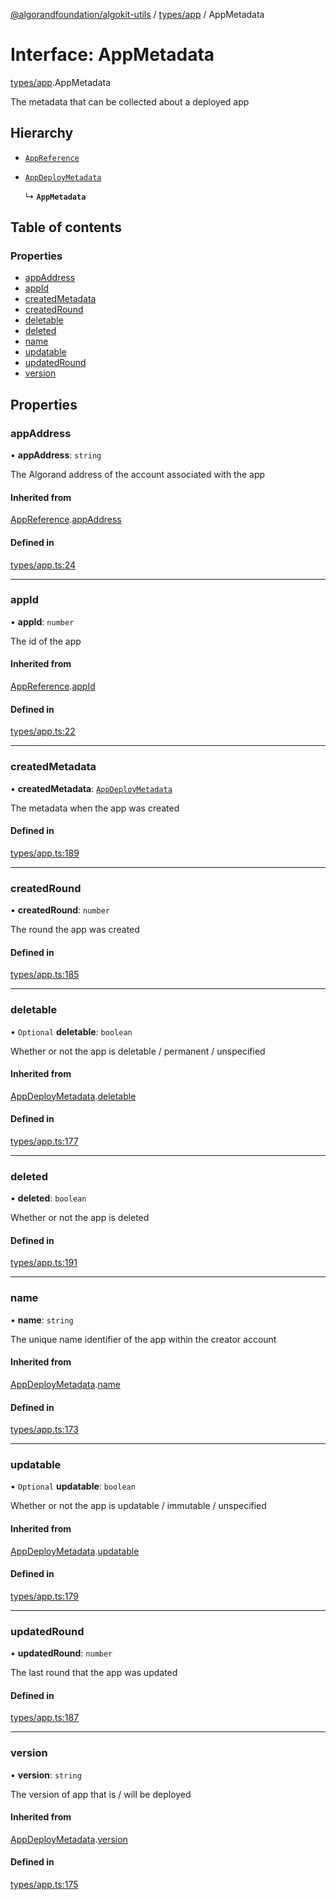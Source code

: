 [@algorandfoundation/algokit-utils](../README.md) / [types/app](../modules/types_app.md) / AppMetadata

# Interface: AppMetadata

[types/app](../modules/types_app.md).AppMetadata

The metadata that can be collected about a deployed app

## Hierarchy

- [`AppReference`](types_app.AppReference.md)

- [`AppDeployMetadata`](types_app.AppDeployMetadata.md)

  ↳ **`AppMetadata`**

## Table of contents

### Properties

- [appAddress](types_app.AppMetadata.md#appaddress)
- [appId](types_app.AppMetadata.md#appid)
- [createdMetadata](types_app.AppMetadata.md#createdmetadata)
- [createdRound](types_app.AppMetadata.md#createdround)
- [deletable](types_app.AppMetadata.md#deletable)
- [deleted](types_app.AppMetadata.md#deleted)
- [name](types_app.AppMetadata.md#name)
- [updatable](types_app.AppMetadata.md#updatable)
- [updatedRound](types_app.AppMetadata.md#updatedround)
- [version](types_app.AppMetadata.md#version)

## Properties

### appAddress

• **appAddress**: `string`

The Algorand address of the account associated with the app

#### Inherited from

[AppReference](types_app.AppReference.md).[appAddress](types_app.AppReference.md#appaddress)

#### Defined in

[types/app.ts:24](https://github.com/algorandfoundation/algokit-utils-ts/blob/main/src/types/app.ts#L24)

___

### appId

• **appId**: `number`

The id of the app

#### Inherited from

[AppReference](types_app.AppReference.md).[appId](types_app.AppReference.md#appid)

#### Defined in

[types/app.ts:22](https://github.com/algorandfoundation/algokit-utils-ts/blob/main/src/types/app.ts#L22)

___

### createdMetadata

• **createdMetadata**: [`AppDeployMetadata`](types_app.AppDeployMetadata.md)

The metadata when the app was created

#### Defined in

[types/app.ts:189](https://github.com/algorandfoundation/algokit-utils-ts/blob/main/src/types/app.ts#L189)

___

### createdRound

• **createdRound**: `number`

The round the app was created

#### Defined in

[types/app.ts:185](https://github.com/algorandfoundation/algokit-utils-ts/blob/main/src/types/app.ts#L185)

___

### deletable

• `Optional` **deletable**: `boolean`

Whether or not the app is deletable / permanent / unspecified

#### Inherited from

[AppDeployMetadata](types_app.AppDeployMetadata.md).[deletable](types_app.AppDeployMetadata.md#deletable)

#### Defined in

[types/app.ts:177](https://github.com/algorandfoundation/algokit-utils-ts/blob/main/src/types/app.ts#L177)

___

### deleted

• **deleted**: `boolean`

Whether or not the app is deleted

#### Defined in

[types/app.ts:191](https://github.com/algorandfoundation/algokit-utils-ts/blob/main/src/types/app.ts#L191)

___

### name

• **name**: `string`

The unique name identifier of the app within the creator account

#### Inherited from

[AppDeployMetadata](types_app.AppDeployMetadata.md).[name](types_app.AppDeployMetadata.md#name)

#### Defined in

[types/app.ts:173](https://github.com/algorandfoundation/algokit-utils-ts/blob/main/src/types/app.ts#L173)

___

### updatable

• `Optional` **updatable**: `boolean`

Whether or not the app is updatable / immutable / unspecified

#### Inherited from

[AppDeployMetadata](types_app.AppDeployMetadata.md).[updatable](types_app.AppDeployMetadata.md#updatable)

#### Defined in

[types/app.ts:179](https://github.com/algorandfoundation/algokit-utils-ts/blob/main/src/types/app.ts#L179)

___

### updatedRound

• **updatedRound**: `number`

The last round that the app was updated

#### Defined in

[types/app.ts:187](https://github.com/algorandfoundation/algokit-utils-ts/blob/main/src/types/app.ts#L187)

___

### version

• **version**: `string`

The version of app that is / will be deployed

#### Inherited from

[AppDeployMetadata](types_app.AppDeployMetadata.md).[version](types_app.AppDeployMetadata.md#version)

#### Defined in

[types/app.ts:175](https://github.com/algorandfoundation/algokit-utils-ts/blob/main/src/types/app.ts#L175)
